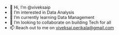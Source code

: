 - 👋 Hi, I’m @viveksaip
- 👀 I’m interested in Data Analysis
- 🌱 I’m currently learning Data Management
- 💞️ I’m looking to collaborate on building Tech for all
- 📫 Reach out to me on viveksai.perikala@gmail.com

<!---
viveksaip/viveksaip is a ✨ special ✨ repository because its `README.md` (this file) appears on your GitHub profile.
You can click the Preview link to take a look at your changes.
--->
